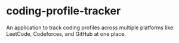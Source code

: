 # coding-profile-tracker
An application to track coding profiles across multiple platforms like LeetCode, Codeforces, and GitHub at one place.
